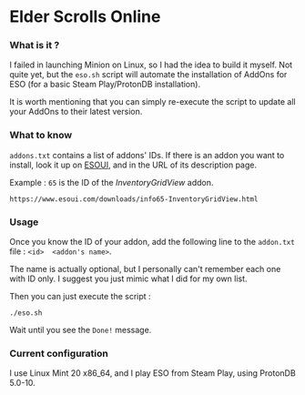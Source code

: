 # Elder Scrolls Online

### What is it ?

I failed in launching Minion on Linux, so I had the idea to build it myself.
Not quite yet, but the `eso.sh` script will automate the installation of AddOns
for ESO (for a basic Steam Play/ProtonDB installation).

It is worth mentioning that you can simply re-execute the script to update all
your AddOns to their latest version.

### What to know

`addons.txt` contains a list of addons' IDs. If there is an addon you
want to install, look it up on
[ESOUI](https://www.esoui.com/downloads/index.php), and in the URL of its
description page.

Example : `65` is the ID of the _InventoryGridView_ addon.

```
https://www.esoui.com/downloads/info65-InventoryGridView.html
```

### Usage

Once you know the ID of your addon, add the following line to the `addon.txt`
file : `<id>  <addon's name>`.

The name is actually optional, but I personally can't remember each one with ID
only. I suggest you just mimic what I did for my own list.

Then you can just execute the script :

```
./eso.sh
```

Wait until you see the `Done!` message.

### Current configuration

I use Linux Mint 20 x86\_64, and I play ESO from Steam Play, using ProtonDB
5.0-10.
